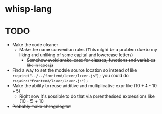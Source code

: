 # whisp-lang

# TODO
- Make the code cleaner
	+ Make the name convention rules (This might be a problem due to my liking and unliking of some capital and lowercase letters)
		* ~~Somehow avoid snake_case for classes, functions and variables like in lexer.js~~
- Find a way to set the module source location so instead of like `require("../../frontend/lexer/lexer.js");` you could do `require("frontend/lexer/lexer.js");`
- Make the ability to reuse additive and multiplicative expr like (10 + 4 - 10 + 5)
	+ Right now it's possible to do that via parenthesised expressions like (10 - 5) + 10
- ~~Probably make changelog.txt~~